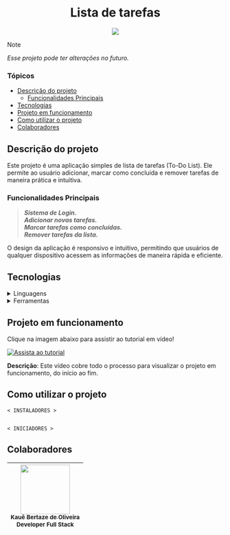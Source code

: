 <h1 align="center">Lista de tarefas</h1>

<p align="center">
<img loading="lazy" src="http://img.shields.io/static/v1?label=STATUS&message=CONCLUIDO&color=green&style=for-the-badge"/>
</p>

> [!NOTE]
> *Esse projeto pode ter alterações no futuro.*

### Tópicos

- [Descrição do projeto](#descrição-do-projeto)
  - [Funcionalidades Principais](#funcionalidades-principais)
- [Tecnologias](#tecnologias)
- [Projeto em funcionamento](#projeto-em-funcionamento)
- [Como utilizar o projeto](#como-utilizar-o-projeto)
- [Colaboradores](#colaboradores)

## Descrição do projeto

Este projeto é uma aplicação simples de lista de tarefas (To-Do List). Ele permite ao usuário adicionar, marcar como concluída e remover tarefas de maneira prática e intuitiva.

### Funcionalidades Principais
> ***Sistema de Login.*** <br>
> ***Adicionar novas tarefas.*** <br>
> ***Marcar tarefas como concluídas.*** <br>
> ***Remover tarefas da lista.*** <br>

O design da aplicação é responsivo e intuitivo, permitindo que usuários de qualquer dispositivo acessem as informações de maneira rápida e eficiente.

## Tecnologias

<details closed>
<summary>Linguagens</summary>
  <div width="140px">
      <img src="https://skillicons.dev/icons?i=php,css,js" />
  </div>
</details>

<details closed>
<summary>Ferramentas</summary>
  <div width="140px">
      <img src="https://skillicons.dev/icons?i=vscode" />
  </div>
</details>


## Projeto em funcionamento

Clique na imagem abaixo para assistir ao tutorial em vídeo!

[![Assista ao tutorial](image.png "Como utilizar esse projeto na sua máquina")](semvideo.com)

**Descrição**: Este vídeo cobre todo o processo para visualizar o projeto em funcionamento, do início ao fim.

## Como utilizar o projeto

```
< INSTALADORES >


< INICIADORES >

```

## Colaboradores

| [<img src="https://avatars.githubusercontent.com/u/69527468?v=4" width=115><br><sub>Kauê Bertaze de Oliveira</sub>](https://github.com/KaueTTS)<br><sub>Developer Full Stack</sub> |
| :---: